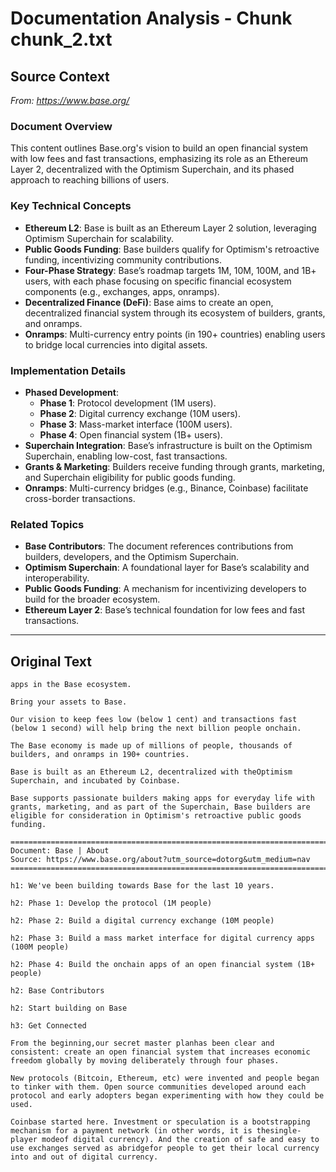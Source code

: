 # Documentation Analysis - Chunk chunk_2.txt

## Source Context
*From: https://www.base.org/*

### Document Overview  
This content outlines Base.org's vision to build an open financial system with low fees and fast transactions, emphasizing its role as an Ethereum Layer 2, decentralized with the Optimism Superchain, and its phased approach to reaching billions of users.  

### Key Technical Concepts  
- **Ethereum L2**: Base is built as an Ethereum Layer 2 solution, leveraging Optimism Superchain for scalability.  
- **Public Goods Funding**: Base builders qualify for Optimism's retroactive funding, incentivizing community contributions.  
- **Four-Phase Strategy**: Base’s roadmap targets 1M, 10M, 100M, and 1B+ users, with each phase focusing on specific financial ecosystem components (e.g., exchanges, apps, onramps).  
- **Decentralized Finance (DeFi)**: Base aims to create an open, decentralized financial system through its ecosystem of builders, grants, and onramps.  
- **Onramps**: Multi-currency entry points (in 190+ countries) enabling users to bridge local currencies into digital assets.  

### Implementation Details  
- **Phased Development**:  
  - **Phase 1**: Protocol development (1M users).  
  - **Phase 2**: Digital currency exchange (10M users).  
  - **Phase 3**: Mass-market interface (100M users).  
  - **Phase 4**: Open financial system (1B+ users).  
- **Superchain Integration**: Base’s infrastructure is built on the Optimism Superchain, enabling low-cost, fast transactions.  
- **Grants & Marketing**: Builders receive funding through grants, marketing, and Superchain eligibility for public goods funding.  
- **Onramps**: Multi-currency bridges (e.g., Binance, Coinbase) facilitate cross-border transactions.  

### Related Topics  
- **Base Contributors**: The document references contributions from builders, developers, and the Optimism Superchain.  
- **Optimism Superchain**: A foundational layer for Base’s scalability and interoperability.  
- **Public Goods Funding**: A mechanism for incentivizing developers to build for the broader ecosystem.  
- **Ethereum Layer 2**: Base’s technical foundation for low fees and fast transactions.

---

## Original Text
```
apps in the Base ecosystem.

Bring your assets to Base.

Our vision to keep fees low (below 1 cent) and transactions fast (below 1 second) will help bring the next billion people onchain.

The Base economy is made up of millions of people, thousands of builders, and onramps in 190+ countries.

Base is built as an Ethereum L2, decentralized with theOptimism Superchain, and incubated by Coinbase.

Base supports passionate builders making apps for everyday life with grants, marketing, and as part of the Superchain, Base builders are eligible for consideration in Optimism's retroactive public goods funding.

================================================================================
Document: Base | About
Source: https://www.base.org/about?utm_source=dotorg&utm_medium=nav
================================================================================

h1: We've been building towards Base for the last 10 years.

h2: Phase 1: Develop the protocol (1M people)

h2: Phase 2: Build a digital currency exchange (10M people)

h2: Phase 3: Build a mass market interface for digital currency apps (100M people)

h2: Phase 4: Build the onchain apps of an open financial system (1B+ people)

h2: Base Contributors

h2: Start building on Base

h3: Get Connected

From the beginning,our secret master planhas been clear and consistent: create an open financial system that increases economic freedom globally by moving deliberately through four phases.

New protocols (Bitcoin, Ethereum, etc) were invented and people began to tinker with them. Open source communities developed around each protocol and early adopters began experimenting with how they could be used.

Coinbase started here. Investment or speculation is a bootstrapping mechanism for a payment network (in other words, it is thesingle-player modeof digital currency). And the creation of safe and easy to use exchanges served as abridgefor people to get their local currency into and out of digital currency.

```